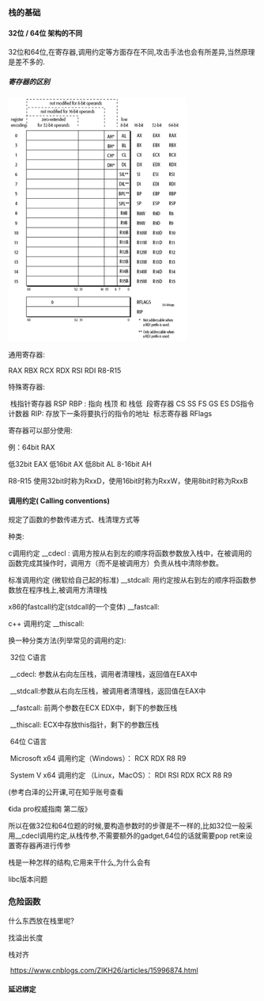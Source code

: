 

### 栈的基础

#### 32位 / 64位 架构的不同

32位和64位,在寄存器,调用约定等方面存在不同,攻击手法也会有所差异,当然原理是差不多的.



##### 寄存器的区别

<img src="images/image-20221011214105107.png" alt="image-20221011214105107" style="zoom:50%;" />

通用寄存器:

RAX RBX RCX RDX RSI RDI R8-R15

特殊寄存器:

​	栈指针寄存器 RSP RBP : 指向 栈顶 和 栈低
​	段寄存器 CS SS FS GS ES DS 
​	指令计数器 RIP: 存放下一条将要执行的指令的地址
​	标志寄存器 RFlags

寄存器可以部分使用:

例：64bit RAX

低32bit EAX
低16bit AX
低8bit   AL
8-16bit AH

R8-R15 使用32bit时称为RxxD，使用16bit时称为RxxW，使用8bit时称为RxxB



#### 调用约定( Calling conventions) 

规定了函数的参数传递方式、栈清理方式等

种类:

c调用约定 __cdecl : 调用方按从右到左的顺序将函数参数放入栈中，在被调用的函数完成其操作时，调用方（而不是被调用方）负责从栈中清除参数。

标准调用约定 (微软给自己起的标准) __stdcall:  用约定按从右到左的顺序将函数参数放在程序栈上,被调用方清理栈

x86的fastcall约定(stdcall的一个变体) __fastcall:

c++ 调用约定 __thiscall:



换一种分类方法(列举常见的调用约定):

​	32位 C语言

​	__cdecl: 参数从右向左压栈，调用者清理栈，返回值在EAX中

​	__stdcall:参数从右向左压栈，被调用者清理栈，返回值在EAX中

​	__fastcall: 前两个参数在ECX EDX中，剩下的参数压栈

​	__thiscall: ECX中存放this指针，剩下的参数压栈

​	64位 C语言

​	Microsoft x64 调用约定（Windows）： RCX RDX R8 R9

​	System V x64 调用约定 （Linux，MacOS）： RDI RSI RDX RCX R8 R9

(参考白泽的公开课,可在知乎账号查看

《ida pro权威指南 第二版》



所以在做32位和64位题的时候,要构造参数时的步骤是不一样的,比如32位一般采用__cdecl调用约定,从栈传参,不需要额外的gadget,64位的话就需要pop ret来设置寄存器再进行传参



栈是一种怎样的结构,它用来干什么,为什么会有

libc版本问题



### 危险函数



什么东西放在栈里呢?

找溢出长度





栈对齐

​	https://www.cnblogs.com/ZIKH26/articles/15996874.html



#### 延迟绑定

